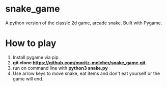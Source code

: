 # snake_game
A python version of the classic 2d game, arcade snake. Built with Pygame.

# How to play 

1. Install pygame via pip 
2. **git clone https://github.com/moritz-melcher/snake_game.git**
3. run on command line with **python3 snake.py**
4. Use arrow keys to move snake, eat items and don't eat yourself or the game will end. 
